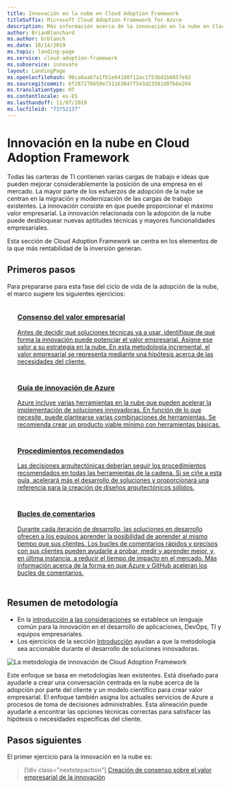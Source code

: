 ```yaml
---
title: Innovación en la nube en Cloud Adoption Framework
titleSuffix: Microsoft Cloud Adoption Framework for Azure
description: Más información acerca de la innovación en la nube en Cloud Adoption Framework.
author: BrianBlanchard
ms.author: brblanch
ms.date: 10/14/2019
ms.topic: landing-page
ms.service: cloud-adoption-framework
ms.subservice: innovate
layout: LandingPage
ms.openlocfilehash: 96ca8aab7a1fb1e04180f12ac1753bd1b6857e92
ms.sourcegitcommit: 6f287276650e731163047f543d23581d8fb6e204
ms.translationtype: HT
ms.contentlocale: es-ES
ms.lasthandoff: 11/07/2019
ms.locfileid: "73752137"
---
```

# <a name="cloud-innovation-in-the-cloud-adoption-framework"></a>Innovación en la nube en Cloud Adoption Framework

Todas las carteras de TI contienen varias cargas de trabajo e ideas que pueden mejorar considerablemente la posición de una empresa en el mercado. La mayor parte de los esfuerzos de adopción de la nube se centran en la migración y modernización de las cargas de trabajo existentes. La innovación consiste en que puede proporcionar el máximo valor empresarial. La innovación relacionada con la adopción de la nube puede desbloquear nuevas aptitudes técnicas y mayores funcionalidades empresariales.

Esta sección de Cloud Adoption Framework se centra en los elementos de la que más rentabilidad de la inversión generan.

## <a name="get-started"></a>Primeros pasos

Para prepararse para esta fase del ciclo de vida de la adopción de la nube, el marco sugiere los siguientes ejercicios:

<!-- markdownlint-disable MD033 -->

<ul class="panelContent cardsF">
    <li style="display: flex; flex-direction: column;">
        <a href="./business-value.md">
            <div class="cardSize">
                <div class="cardPadding" style="padding-bottom:10px;">
                    <div class="card" style="padding-bottom:10px;">
                        <div class="cardImageOuter">
                            <div class="cardImage">
                                <img alt="" src="../_images/icons/1.png" data-linktype="external">
                            </div>
                        </div>
                        <div class="cardText" style="padding-left:0px;">
                            <h3>Consenso del valor empresarial</h3>
Antes de decidir qué soluciones técnicas va a usar, identifique de qué forma la innovación puede potenciar el valor empresarial. Asigne ese valor a su estrategia en la nube. En esta metodología incremental, el valor empresarial se representa mediante una hipótesis acerca de las necesidades del cliente.
                        </div>
                    </div>
                </div>
            </div>
        </a>
    </li>
    <li style="display: flex; flex-direction: column;">
        <a href="./innovation-guide/index.md">
            <div class="cardSize">
                <div class="cardPadding" style="padding-bottom:10px;">
                    <div class="card" style="padding-bottom:10px;">
                        <div class="cardImageOuter">
                            <div class="cardImage">
                                <img alt="" src="../_images/icons/2.png" data-linktype="external">
                            </div>
                        </div>
                        <div class="cardText" style="padding-left:0px;">
                            <h3>Guía de innovación de Azure</h3>
Azure incluye varias herramientas en la nube que pueden acelerar la implementación de soluciones innovadoras. En función de lo que necesite, puede plantearse varias combinaciones de herramientas. Se recomienda crear un producto viable mínimo con herramientas básicas.
                        </div>
                    </div>
                </div>
            </div>
        </a>
    </li>
    <li style="display: flex; flex-direction: column;">
        <a href="./best-practices/index.md">
            <div class="cardSize">
                <div class="cardPadding" style="padding-bottom:10px;">
                    <div class="card" style="padding-bottom:10px;">
                        <div class="cardImageOuter">
                            <div class="cardImage">
                                <img alt="" src="../_images/icons/3.png" data-linktype="external">
                            </div>
                        </div>
                        <div class="cardText" style="padding-left:0px;">
                            <h3>Procedimientos recomendados</h3>
Las decisiones arquitectónicas deberían seguir los procedimientos recomendados en todas las herramientas de la cadena. Si se ciñe a esta guía, acelerará más el desarrollo de soluciones y proporcionará una referencia para la creación de diseños arquitectónicos sólidos.
                        </div>
                    </div>
                </div>
            </div>
        </a>
    </li>
    <li style="display: flex; flex-direction: column;">
        <a href="./considerations/adoption.md">
            <div class="cardSize">
                <div class="cardPadding" style="padding-bottom:10px;">
                    <div class="card" style="padding-bottom:10px;">
                        <div class="cardImageOuter">
                            <div class="cardImage">
                                <img alt="" src="../_images/icons/4.png" data-linktype="external">
                            </div>
                        </div>
                        <div class="cardText" style="padding-left:0px;">
                            <h3>Bucles de comentarios</h3>
Durante cada iteración de desarrollo, las soluciones en desarrollo ofrecen a los equipos aprender la posibilidad de aprender al mismo tiempo que sus clientes. Los bucles de comentarios rápidos y precisos con sus clientes pueden ayudarle a probar, medir y aprender mejor, y, en última instancia, a reducir el tiempo de impacto en el mercado. Más información acerca de la forma en que Azure y GitHub aceleran los bucles de comentarios.
                        </div>
                    </div>
                </div>
            </div>
        </a>
    </li>
</ul>
<!-- markdownlint-enable MD033 -->

## <a name="methodology-summary"></a>Resumen de metodología

- En la [introducción a las consideraciones](./considerations/index.md) se establece un lenguaje común para la innovación en el desarrollo de aplicaciones, DevOps, TI y equipos empresariales.
- Los ejercicios de la sección [Introducción](#get-started) ayudan a que la metodología sea accionable durante el desarrollo de soluciones innovadoras.

![La metodología de innovación de Cloud Adoption Framework](../_images/innovate/innovate-methodology.png)

Este enfoque se basa en metodologías lean existentes. Está diseñado para ayudarle a crear una conversación centrada en la nube acerca de la adopción por parte del cliente y un modelo científico para crear valor empresarial. El enfoque también asigna los actuales servicios de Azure a procesos de toma de decisiones administrables. Esta alineación puede ayudarle a encontrar las opciones técnicas correctas para satisfacer las hipótesis o necesidades específicas del cliente.

## <a name="next-steps"></a>Pasos siguientes

El primer ejercicio para la innovación en la nube es:
> [!div class="nextstepaction"]
> [Creación de consenso sobre el valor empresarial de la innovación](./business-value.md)
